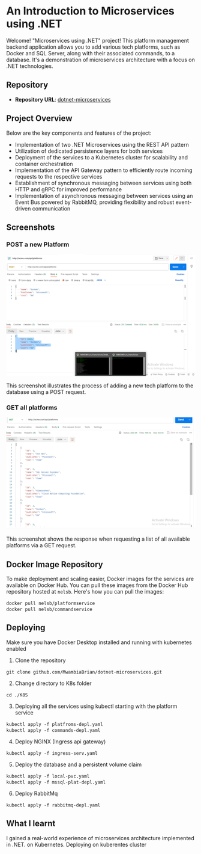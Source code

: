 # An Introduction to Microservices using .NET

Welcome! "Microservices using .NET" project! This platform management backend application allows you to add various tech platforms, such as Docker and SQL Server, along with their associated commands, to a database. It's a demonstration of microservices architecture with a focus on .NET technologies.

## Repository

- **Repository URL**: [dotnet-microservices](https://github.com/MwambiaBrian/dotnet-microservices)

## Project Overview

Below are the key components and features of the project:

- Implementation of two .NET Microservices using the REST API pattern
- Utilization of dedicated persistence layers for both services
- Deployment of the services to a Kubernetes cluster for scalability and container orchestration
- Implementation of the API Gateway pattern to efficiently route incoming requests to the respective services
- Establishment of synchronous messaging between services using both HTTP and gRPC for improved performance
- Implementation of asynchronous messaging between services using an Event Bus powered by RabbitMQ, providing flexibility and robust event-driven communication

## Screenshots

### POST a new Platform

![POST a new Platform](image.png)

This screenshot illustrates the process of adding a new tech platform to the database using a POST request.

### GET all platforms

![GET all platforms](image-1.png)

This screenshot shows the response when requesting a list of all available platforms via a GET request.

## Docker Image Repository

To make deployment and scaling easier, Docker images for the services are available on Docker Hub. You can pull these images from the Docker Hub repository hosted at `nelsb`. Here's how you can pull the images:

```shell
docker pull nelsb/platformservice
docker pull nelsb/commandservice
```

## Deploying

Make sure you have Docker Desktop installed and running with kubernetes enabled

1. Clone the repository

```shell
git clone github.com/MwambiaBrian/dotnet-microservices.git
```

2. Change directory to K8s folder

```shell
cd ./K8S
```

3. Deploying all the services using kubectl starting with the platform service

```shell
kubectl apply -f platfroms-depl.yaml
kubectl apply -f commands-depl.yaml

```

4. Deploy NGINX (Ingress api gateway)

```shell
kubectl apply -f ingress-serv.yaml
```

5. Deploy the database and a persistent volume claim

```shell
kubectl apply -f local-pvc.yaml
kubectl apply -f mssql-plat-depl.yaml
```

6. Deploy RabbitMq

```shell
kubectl apply -f rabbitmq-depl.yaml
```

## What I learnt

I gained a real-world experience of microservices architecture implemented in .NET. on Kubernetes.
Deploying on kuberentes cluster
